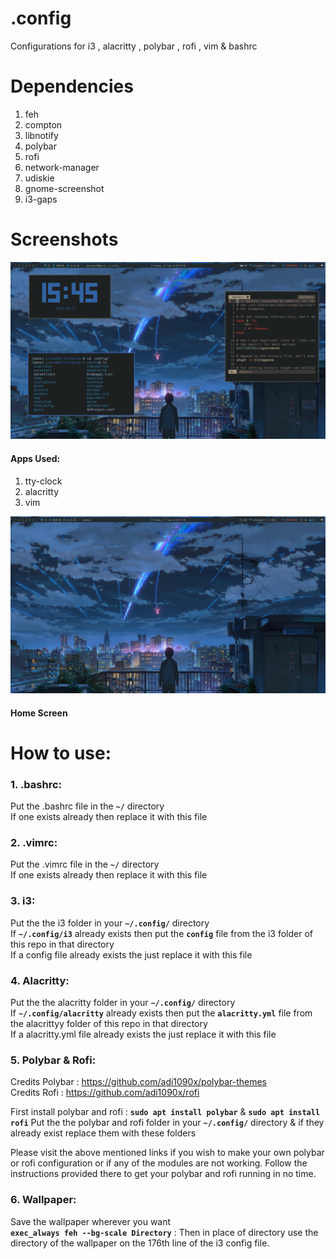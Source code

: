 # .config
Configurations for i3 , alacritty , polybar , rofi , vim & bashrc

# Dependencies
1. feh
2. compton
3. libnotify
4. polybar
5. rofi
6. network-manager
7. udiskie
8. gnome-screenshot
9. i3-gaps

# Screenshots
![](/screenshots/configss1.png)
#### Apps Used:
1. tty-clock
2. alacritty
3. vim

![](/screenshots/configss2.png)
#### Home Screen

# How to use:
### 1. .bashrc:
Put the .bashrc file in the **` ~/ `** directory \
If one exists already then replace it with this file


### 2. .vimrc: 
Put the .vimrc file in the **` ~/ `** directory \
If one exists already then replace it with this file


### 3. i3:
Put the the i3 folder in your **` ~/.config/ `** directory \
If **` ~/.config/i3 `** already exists then put the **` config `** file from the i3 folder of this repo in that directory \
If a config file already exists the just replace it with this file


### 4. Alacritty:
Put the the alacritty folder in your **` ~/.config/ `** directory \
If **` ~/.config/alacritty `** already exists then put the **` alacritty.yml `** file from the alacrittyy folder of this repo in that directory \
If a alacritty.yml file already exists the just replace it with this file


### 5. Polybar & Rofi:
Credits Polybar : https://github.com/adi1090x/polybar-themes \
Credits Rofi : https://github.com/adi1090x/rofi

First install polybar and rofi : **` sudo apt install polybar `** & **` sudo apt install rofi `**
Put the the polybar and rofi folder in your **` ~/.config/ `** directory & if they already exist replace them with these folders

Please visit the above mentioned links if you wish to make your own polybar or rofi configuration or if any of the modules are not working.
Follow the instructions provided there to get your polybar and rofi running in no time.


### 6. Wallpaper:
Save the wallpaper wherever you want \
**` exec_always feh --bg-scale Directory `** : Then in place of directory use the directory of the wallpaper on the 176th line of the i3 config file.
